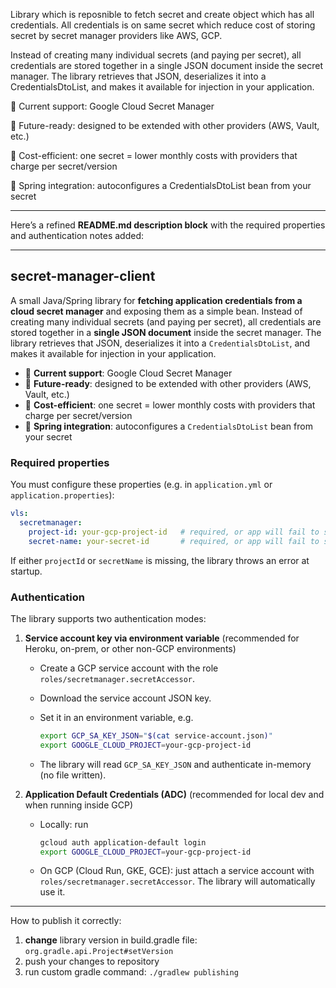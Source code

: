 Library which is reposnible to fetch secret and create object which has all credentials. All credentials is on same secret
which reduce cost of storing secret by secret manager providers like AWS, GCP.

Instead of creating many individual secrets (and paying per secret), all credentials are stored together in a single JSON document inside the secret manager.
The library retrieves that JSON, deserializes it into a CredentialsDtoList, and makes it available for injection in your application.

🔹 Current support: Google Cloud Secret Manager

🔹 Future-ready: designed to be extended with other providers (AWS, Vault, etc.)

🔹 Cost-efficient: one secret = lower monthly costs with providers that charge per secret/version

🔹 Spring integration: autoconfigures a CredentialsDtoList bean from your secret

--- 

Here’s a refined **README.md description block** with the required properties and authentication notes added:

---

## secret-manager-client

A small Java/Spring library for **fetching application credentials from a cloud secret manager** and exposing them as a simple bean.
Instead of creating many individual secrets (and paying per secret), all credentials are stored together in a **single JSON document** inside the secret manager.
The library retrieves that JSON, deserializes it into a `CredentialsDtoList`, and makes it available for injection in your application.

* 🔹 **Current support**: Google Cloud Secret Manager
* 🔹 **Future-ready**: designed to be extended with other providers (AWS, Vault, etc.)
* 🔹 **Cost-efficient**: one secret = lower monthly costs with providers that charge per secret/version
* 🔹 **Spring integration**: autoconfigures a `CredentialsDtoList` bean from your secret

### Required properties

You must configure these properties (e.g. in `application.yml` or `application.properties`):

```yaml
vls:
  secretmanager:
    project-id: your-gcp-project-id   # required, or app will fail to start
    secret-name: your-secret-id       # required, or app will fail to start
```

If either `projectId` or `secretName` is missing, the library throws an error at startup.

### Authentication

The library supports two authentication modes:

1. **Service account key via environment variable** (recommended for Heroku, on-prem, or other non-GCP environments)

    * Create a GCP service account with the role `roles/secretmanager.secretAccessor`.
    * Download the service account JSON key.
    * Set it in an environment variable, e.g.

      ```bash
      export GCP_SA_KEY_JSON="$(cat service-account.json)"
      export GOOGLE_CLOUD_PROJECT=your-gcp-project-id
      ```
    * The library will read `GCP_SA_KEY_JSON` and authenticate in-memory (no file written).

2. **Application Default Credentials (ADC)** (recommended for local dev and when running inside GCP)

    * Locally: run

      ```bash
      gcloud auth application-default login
      export GOOGLE_CLOUD_PROJECT=your-gcp-project-id
      ```
    * On GCP (Cloud Run, GKE, GCE): just attach a service account with `roles/secretmanager.secretAccessor`. The library will automatically use it.

---

How to publish it correctly:

1. **change** library version in build.gradle file: `org.gradle.api.Project#setVersion` 
2. push your changes to repository
3. run custom gradle command: `./gradlew publishing`